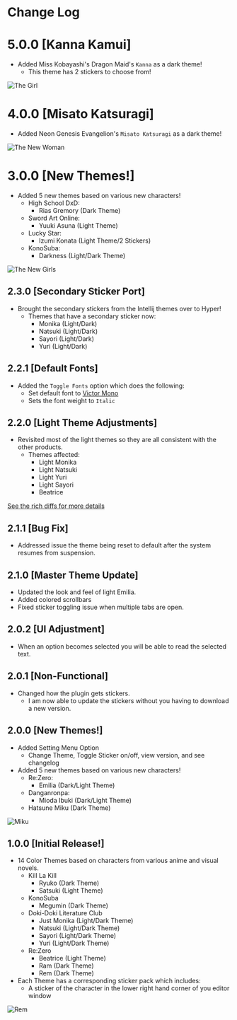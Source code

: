 # Change Log

# 5.0.0 [Kanna Kamui]

- Added Miss Kobayashi's Dragon Maid's `Kanna` as a dark theme!
    - This theme has 2 stickers to choose from!

![The Girl](https://doki.assets.unthrottled.io/misc/v10_girl.png?version=1)

# 4.0.0 [Misato Katsuragi]

- Added Neon Genesis Evangelion's `Misato Katsuragi` as a dark theme!

![The New Woman](https://doki.assets.unthrottled.io/misc/v9_girl.png?version=1)

# 3.0.0 [New Themes!]

- Added 5 new themes based on various new characters!
    - High School DxD:
        - Rias Gremory (Dark Theme)
    - Sword Art Online:
        - Yuuki Asuna (Light Theme)
    - Lucky Star:
        - Izumi Konata (Light Theme/2 Stickers)
    - KonoSuba:
        - Darkness (Light/Dark Theme)

![The New Girls](https://doki.assets.unthrottled.io/misc/v8_girls.png?version=1)

## 2.3.0 [Secondary Sticker Port]

- Brought the secondary stickers from the Intellij themes over to Hyper!
  - Themes that have a secondary sticker now:
    - Monika (Light/Dark)
    - Natsuki (Light/Dark)
    - Sayori (Light/Dark)
    - Yuri (Light/Dark)

## 2.2.1 [Default Fonts]

- Added the `Toggle Fonts` option which does the following:
    - Set default font to [Victor Mono](https://rubjo.github.io/victor-mono/)
    - Sets the font weight to `Italic`

## 2.2.0 [Light Theme Adjustments]

- Revisited most of the light themes so they are all consistent with the other products.
  - Themes affected:
    - Light Monika
    - Light Natsuki
    - Light Yuri
    - Light Sayori
    - Beatrice

[See the rich diffs for more details](https://github.com/doki-theme/doki-theme-hyper/pull/8/files#diff-46b50e9197d1c9d21f7b1edd334837d3)

## 2.1.1 [Bug Fix]

- Addressed issue the theme being reset to default after the system resumes from suspension.

## 2.1.0 [Master Theme Update]

- Updated the look and feel of light Emilia.
- Added colored scrollbars
- Fixed sticker toggling issue when multiple tabs are open.


## 2.0.2 [UI Adjustment]

- When an option becomes selected you will be able to read the selected text.

## 2.0.1 [Non-Functional]

- Changed how the plugin gets stickers. 
    - I am now able to update the stickers without you having to download a new version.
    
## 2.0.0 [New Themes!]

- Added Setting Menu Option
    - Change Theme, Toggle Sticker on/off, view version, and see changelog
- Added 5 new themes based on various new characters!
    - Re:Zero:
        - Emilia (Dark/Light Theme)
    - Danganronpa:
        - Mioda Ibuki (Dark/Light Theme)
    - Hatsune Miku (Dark Theme)

![Miku](https://doki.assets.unthrottled.io/backgrounds/miku.png)

## 1.0.0 [Initial Release!]

- 14 Color Themes based on characters from various anime and visual novels.
  - Kill La Kill
    - Ryuko (Dark Theme)
    - Satsuki (Light Theme)
  - KonoSuba
    - Megumin (Dark Theme)
  - Doki-Doki Literature Club
    - Just Monika (Light/Dark Theme)
    - Natsuki (Light/Dark Theme)
    - Sayori (Light/Dark Theme)
    - Yuri (Light/Dark Theme)
  - Re:Zero
    - Beatrice (Light Theme)
    - Ram (Dark Theme)
    - Rem (Dark Theme)
- Each Theme has a corresponding sticker pack which includes:
  - A sticker of the character in the lower right hand corner of you editor window
  
![Rem](https://doki.assets.unthrottled.io/backgrounds/rem.png)
